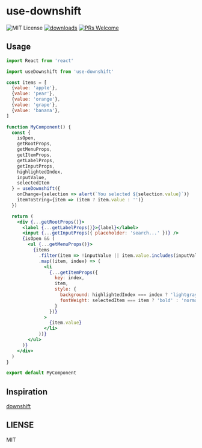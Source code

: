# use-downshift

![MIT License][license-badge]
[![downloads][downloads-badge]][npmcharts]
[![PRs Welcome][prs-badge]][prs]

## Usage

```jsx
import React from 'react'

import useDownshift from 'use-downshift'

const items = [
  {value: 'apple'},
  {value: 'pear'},
  {value: 'orange'},
  {value: 'grape'},
  {value: 'banana'},
]

function MyComponent() {
  const {
    isOpen,
    getRootProps,
    getMenuProps,
    getItemProps,
    getLabelProps,
    getInputProps,
    highlightedIndex,
    inputValue,
    selectedItem
  } = useDownshift({
    onChange={selection => alert(`You selected ${selection.value}`)}
    itemToString={item => (item ? item.value : '')}
  })

  return (
    <div {...getRootProps()}>
      <label {...getLabelProps()}>{label}</label>
      <input {...getInputProps({ placeholder: 'search...' })} />
      {isOpen && (
        <ul {...getMenuProps()}>
          {items
            .filter(item => !inputValue || item.value.includes(inputValue))
            .map((item, index) => (
              <li
                {...getItemProps({
                  key: index,
                  item,
                  style: {
                    background: highlightedIndex === index ? 'lightgray' : 'white',
                    fontWeight: selectedItem === item ? 'bold' : 'normal',
                  }
                })}
              >
                {item.value}
              </li>
            ))}
        </ul>
      )}
    </div>
  )
}

export default MyComponent
```

## Inspiration

[downshift](https://github.com/downshift-js/downshift)

## LIENSE

MIT

[license-badge]: https://img.shields.io/npm/l/use-downshift.svg?style=flat-square
[downloads-badge]: https://img.shields.io/npm/dm/use-downshift.svg?style=flat-square
[prs-badge]: https://img.shields.io/badge/PRs-welcome-brightgreen.svg?style=flat-square
[prs]: http://makeapullrequest.com
[npmcharts]: http://npmcharts.com/compare/use-downshift
